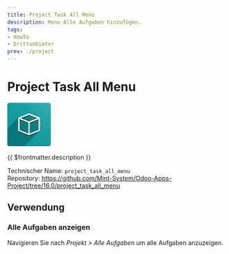 ```yaml
---
title: Project Task All Menu
description: Menu Alle Aufgaben hinzufügen.
tags:
- HowTo
- Drittanbieter
prev: ./project
---
```

# Project Task All Menu
![icon_oms_box](attachments/icon_oms_box.png)

{{ $frontmatter.description }}

Technischer Name: `project_task_all_menu`\
Repository: <https://github.com/Mint-System/Odoo-Apps-Project/tree/16.0/project_task_all_menu>

## Verwendung

### Alle Aufgaben anzeigen

Navigieren Sie nach *Projekt > Alle Aufgaben* um alle Aufgaben anzuzeigen.